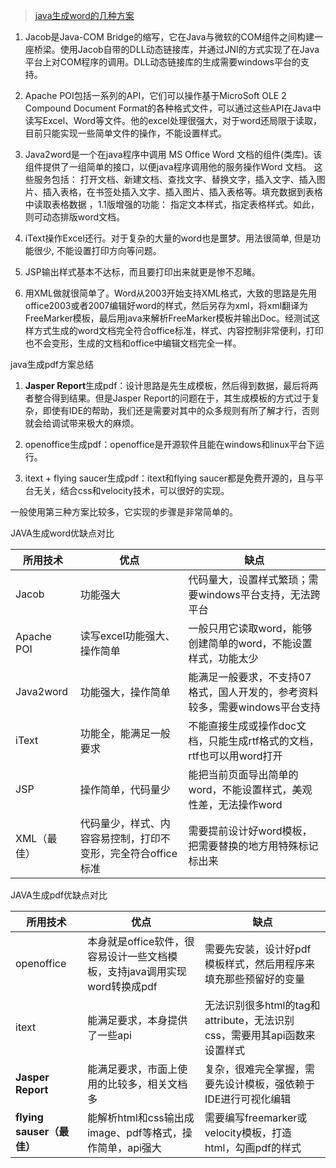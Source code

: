 

> [java生成word的几种方案](http://blog.sina.com.cn/s/blog_a5e968370101crtl.html)

1. Jacob是Java-COM Bridge的缩写，它在Java与微软的COM组件之间构建一座桥梁。使用Jacob自带的DLL动态链接库，并通过JNI的方式实现了在Java平台上对COM程序的调用。DLL动态链接库的生成需要windows平台的支持。

2. Apache POI包括一系列的API，它们可以操作基于MicroSoft OLE 2 Compound Document Format的各种格式文件，可以通过这些API在Java中读写Excel、Word等文件。他的excel处理很强大，对于word还局限于读取，目前只能实现一些简单文件的操作，不能设置样式。

3. Java2word是一个在java程序中调用 MS Office Word 文档的组件(类库)。该组件提供了一组简单的接口，以便java程序调用他的服务操作Word 文档。
   这些服务包括： 打开文档、新建文档、查找文字、替换文字，插入文字、插入图片、插入表格，在书签处插入文字、插入图片、插入表格等。填充数据到表格中读取表格数据 ，1.1版增强的功能： 指定文本样式，指定表格样式。如此，则可动态排版word文档。

4. iText操作Excel还行。对于复杂的大量的word也是噩梦。用法很简单, 但是功能很少, 不能设置打印方向等问题。

5. JSP输出样式基本不达标，而且要打印出来就更是惨不忍睹。

6. 用XML做就很简单了。Word从2003开始支持XML格式，大致的思路是先用office2003或者2007编辑好word的样式，然后另存为xml，将xml翻译为FreeMarker模板，最后用java来解析FreeMarker模板并输出Doc。经测试这样方式生成的word文档完全符合office标准，样式、内容控制非常便利，打印也不会变形，生成的文档和office中编辑文档完全一样。

java生成pdf方案总结

1. **Jasper Report**生成pdf：设计思路是先生成模板，然后得到数据，最后将两者整合得到结果。但是Jasper Report的问题在于，其生成模板的方式过于复杂，即使有IDE的帮助，我们还是需要对其中的众多规则有所了解才行，否则就会给调试带来极大的麻烦。

2. openoffice生成pdf：openoffice是开源软件且能在windows和linux平台下运行。

3. itext + flying saucer生成pdf：itext和flying saucer都是免费开源的，且与平台无关，结合css和velocity技术，可以很好的实现。

 

一般使用第三种方案比较多，它实现的步骤是非常简单的。

JAVA生成word优缺点对比

| 所用技术    | 优点                                                         | 缺点                                                         |
| ----------- | ------------------------------------------------------------ | ------------------------------------------------------------ |
| Jacob       | 功能强大                                                     | 代码量大，设置样式繁琐；需要windows平台支持，无法跨平台      |
| Apache POI  | 读写excel功能强大、操作简单                                  | 一般只用它读取word，能够创建简单的word，不能设置样式，功能太少 |
| Java2word   | 功能强大，操作简单                                           | 能满足一般要求，不支持07格式，国人开发的，参考资料较多，需要windows平台支持 |
| iText       | 功能全，能满足一般要求                                       | 不能直接生成或操作doc文档，只能生成rtf格式的文档，rtf也可以用word打开 |
| JSP         | 操作简单，代码量少                                           | 能把当前页面导出简单的word，不能设置样式，美观性差，无法操作word |
| XML（最佳） | 代码量少，样式、内容容易控制，打印不变形，完全符合office标准 | 需要提前设计好word模板，把需要替换的地方用特殊标记标出来     |

 

JAVA生成pdf优缺点对比

| 所用技术                  | 优点                                                         | 缺点                                                         |
| ------------------------- | ------------------------------------------------------------ | ------------------------------------------------------------ |
| openoffice                | 本身就是office软件，很容易设计一些文档模板，支持java调用实现word转换成pdf | 需要先安装，设计好pdf模板样式，然后用程序来填充那些预留好的变量 |
| itext                     | 能满足要求，本身提供了一些api                                | 无法识别很多html的tag和attribute，无法识别css，需要用其api函数来设置样式 |
| **Jasper Report**         | 能满足要求，市面上使用的比较多，相关文档多                   | 复杂，很难完全掌握，需要先设计模板，强依赖于IDE进行可视化编辑 |
| **flying sauser（最佳）** | 能解析html和css输出成image、pdf等格式，操作简单，api强大     | 需要编写freemarker或velocity模板，打造html，勾画pdf的样式    |

